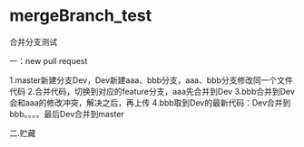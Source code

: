 # mergeBranch_test
合并分支测试

一：new pull request

1.master新建分支Dev，Dev新建aaa、bbb分支，aaa、bbb分支修改同一个文件代码
2.合并代码，切换到对应的feature分支，aaa先合并到Dev
3.bbb合并到Dev会和aaa的修改冲突，解决之后，再上传
4.bbb取到Dev的最新代码：Dev合并到bbb。。。。最后Dev合并到master

二.贮藏
